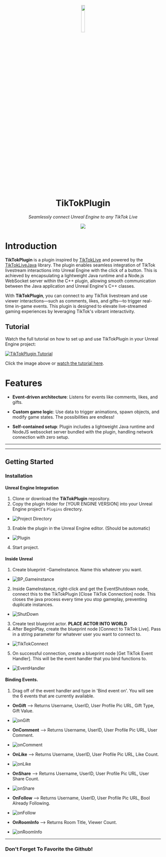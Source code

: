 <div align="center" >
<a target="blank" >
<img src="resources/images/ShibaLogo.png" width="15%" >
</a>
</div>
<div align="center" >
<h1>TikTokPlugin</h1>

 *Seamlessly connect Unreal Engine to any TikTok Live* 

<div align="center" >


<a href="https://discord.gg/mQbRtx62fV" target="blank" >
<img src="https://img.shields.io/badge/Discord-%235865F2.svg?style=for-the-badge&logo=discord&logoColor=white" >
</a>



</div>
</div>


# Introduction
**TikTokPlugin** is a plugin inspired by [TikTokLive](https://github.com/isaackogan/TikTokLive) and powered by the [TikTokLiveJava](https://github.com/jwdeveloper/TikTokLiveJava) library. The plugin enables seamless integration of TikTok livestream interactions into Unreal Engine with the click of a button. This is achieved by encapsulating a lightweight Java runtime and a Node.js WebSocket server within the C++ plugin, allowing smooth communication between the Java application and Unreal Engine's C++ classes.

With **TikTokPlugin**, you can connect to any TikTok livestream and use viewer interactions—such as comments, likes, and gifts—to trigger real-time in-game events. This plugin is designed to elevate live-streamed gaming experiences by leveraging TikTok's vibrant interactivity.



## Tutorial

Watch the full tutorial on how to set up and use TikTokPlugin in your Unreal Engine project:

[![TikTokPlugin Tutorial](https://img.youtube.com/vi/n3EzKqyDghQ/0.jpg)](https://www.youtube.com/watch?v=n3EzKqyDghQ)

Click the image above or [watch the tutorial here](https://www.youtube.com/watch?v=n3EzKqyDghQ).

# Features
- **Event-driven architecture**: Listens for events like comments, likes, and gifts.

- **Custom game logic**: Use data to trigger animations, spawn objects, and modify game states. The possibilities are endless!

- **Self-contained setup**: Plugin includes a lightweight Java runtime and NodeJS websocket server bundled with the plugin, handling network connection with zero setup.

---
---

## Getting Started

### Installation

#### Unreal Engine Integration
1. Clone or download the **TikTokPlugin** repository.
2. Copy the plugin folder for [YOUR ENGINE VERSION] into your Unreal Engine project's `Plugins` directory.
* ![Project Directory](./resources/images/plugins.png)

3. Enable the plugin in the Unreal Engine editor. (Should be automatic)
* ![Plugin](./resources/images/TikTokPlugin.png)
4. Start project.

#### Inside Unreal
1. Create blueprint -GameInstance. Name this whatever you want.
* ![BP_Gameinstance](./resources/images/BP_GameInstance.png)
2. Inside GameInstance, right-click and get the EventShutdown node, connect this to the TikTokPlugin [Close TikTok Connection] node. This closes the java process every time you stop gameplay, preventing duplicate instances. 
* ![ShutDown](./resources/images/eventShutdown.png)
3. Create test blueprint actor. **PLACE ACTOR INTO WORLD**
4. After BeginPlay, create the blueprint node [Connect to TikTok Live]. Pass in a string parameter for whatever user you want to connect to. 
* ![TikTokConnect](./resources/images/connect.png)
5. On successful connection, create a blueprint node [Get TikTok Event Handler]. This will be the event handler that you bind functions to.
* ![EventHandler](./resources/images/eventHandler.png)

#### Binding Events.
1. Drag off of the event handler and type in 'Bind event on'. You will see the 6 events that are currently available. 
-   **OnGift** --> Returns Username, UserID, User Profile Pic URL, Gift Type, Gift Value. 
* ![onGift](./resources/images/onGift.png)
-   **OnComment** --> Returns Username, UserID, User Profile Pic URL, User Comment.
* ![onComment](./resources/images/onComment.png)
-   **OnLike** --> Returns Username, UserID, User Profile Pic URL, Like Count.
* ![onLike](./resources/images/onLike.png)
-   **OnShare** --> Returns Username, UserID, User Profile Pic URL, User Share Count.
* ![onShare](./resources/images/onShare.png)
-   **OnFollow** --> Returns Username, UserID, User Profile Pic URL, Bool Already Following.
* ![onFollow](./resources/images/onFollow.png)
-   **OnRoomInfo** --> Returns Room Title, Viewer Count.
* ![onRoomInfo](./resources/images/onRoomInfo.png)


--- 
### Don't Forget To Favorite the Github!